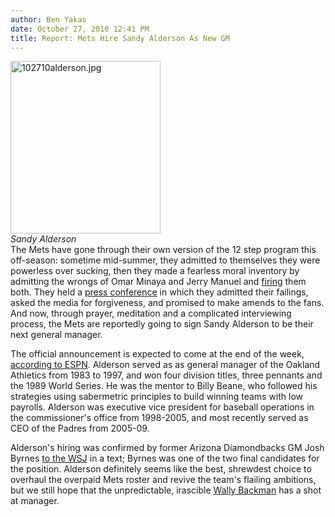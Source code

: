```yaml
---
author: Ben Yakas
date: October 27, 2010 12:41 PM
title: Report: Mets Hire Sandy Alderson As New GM
---
```


<p><span class="mt-enclosure mt-enclosure-image" style="display: inline;"> </span></p><div class="image-left" style=" width:240px; "> <img alt="102710alderson.jpg" src="https://web.archive.org/web/20110627225234im_/http://gothamist.com/attachments/byakas/102710alderson.jpg" width="240" height="276"> <br> <i>Sandy Alderson</i></div> The Mets have gone through their own version of the 12 step program this off-season: sometime mid-summer, they admitted to themselves they were powerless over sucking, then they made a fearless moral inventory by admitting the wrongs of Omar Minaya and Jerry Manuel and <a href="https://web.archive.org/web/20110627225234/http://gothamist.com/2010/10/01/report_mets_to_replace_gm_and_manag.php">firing</a> them both. They held a <a href="https://web.archive.org/web/20110627225234/http://gothamist.com/2010/10/05/wilpons_admit_mets_have_been_an_exp.php">press conference</a> in which they admitted their failings,  asked the media for forgiveness, and promised to make amends to the fans. And now, through prayer, meditation and a complicated interviewing process, the Mets are reportedly going to sign Sandy Alderson to be their next general manager.<p></p>

<p>The official announcement is expected to come at the end of the week, <a href="https://web.archive.org/web/20110627225234/http://sports.espn.go.com/new-york/mlb/news/story?id=5731925">according to ESPN</a>. Alderson served as as general manager of the Oakland Athletics from 1983 to 1997, and won four division titles, three pennants and the 1989 World Series. He was the mentor to Billy Beane, who followed his strategies using sabermetric principles to build winning teams with low payrolls. Alderson was executive vice president for baseball operations in the commissioner&apos;s office from 1998-2005, and most recently served as CEO of the Padres from 2005-09.</p>

<p>Alderson&apos;s hiring was confirmed by former Arizona Diamondbacks GM Josh Byrnes <a href="https://web.archive.org/web/20110627225234/http://blogs.wsj.com/metropolis/2010/10/27/mets-to-name-alderson-as-new-general-manager/">to the WSJ</a> in a text; Byrnes was one of the two final candidates for the position. Alderson definitely seems like the best, shrewdest choice to overhaul the overpaid Mets roster and revive the team&apos;s flailing ambitions, but we still hope that the unpredictable, irascible <a href="https://web.archive.org/web/20110627225234/http://en.wikipedia.org/wiki/Wally_Backman">Wally Backman</a> has a shot at manager.</p>